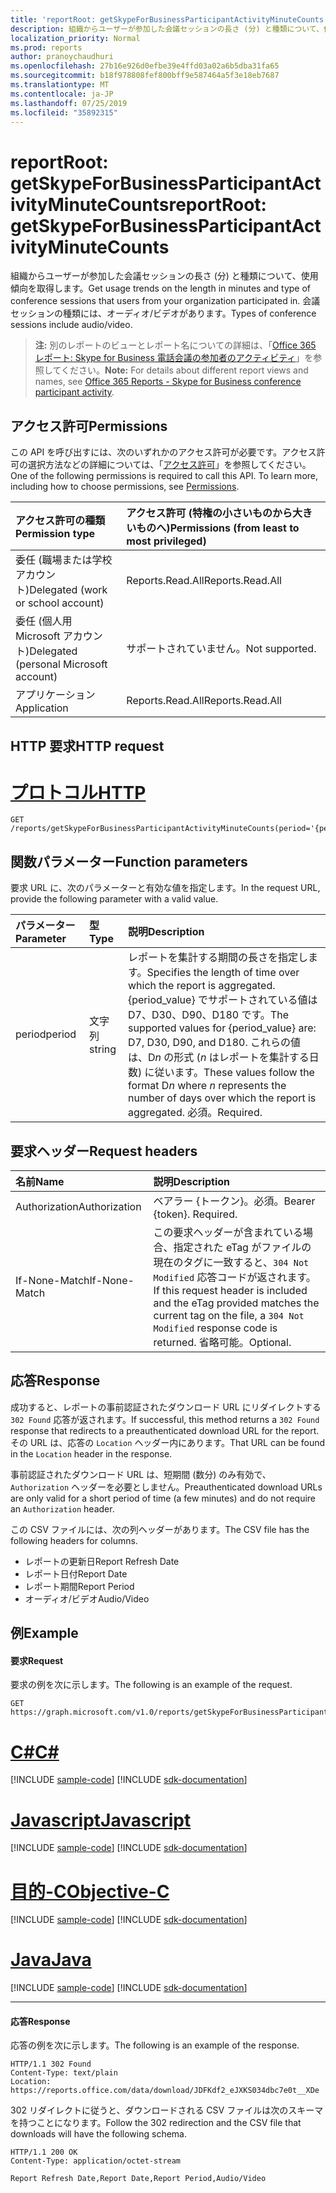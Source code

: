 ```yaml
---
title: 'reportRoot: getSkypeForBusinessParticipantActivityMinuteCounts'
description: 組織からユーザーが参加した会議セッションの長さ (分) と種類について、使用傾向を取得します。 会議セッションの種類には、オーディオ/ビデオがあります。
localization_priority: Normal
ms.prod: reports
author: pranoychaudhuri
ms.openlocfilehash: 27b16e926d0efbe39e4ffd03a02a6b5dba31fa65
ms.sourcegitcommit: b18f978808fef800bff9e587464a5f3e18eb7687
ms.translationtype: MT
ms.contentlocale: ja-JP
ms.lasthandoff: 07/25/2019
ms.locfileid: "35892315"
---
```

# <a name="reportroot-getskypeforbusinessparticipantactivityminutecounts"></a><span data-ttu-id="d9564-104">reportRoot: getSkypeForBusinessParticipantActivityMinuteCounts</span><span class="sxs-lookup"><span data-stu-id="d9564-104">reportRoot: getSkypeForBusinessParticipantActivityMinuteCounts</span></span>

<span data-ttu-id="d9564-105">組織からユーザーが参加した会議セッションの長さ (分) と種類について、使用傾向を取得します。</span><span class="sxs-lookup"><span data-stu-id="d9564-105">Get usage trends on the length in minutes and type of conference sessions that users from your organization participated in.</span></span> <span data-ttu-id="d9564-106">会議セッションの種類には、オーディオ/ビデオがあります。</span><span class="sxs-lookup"><span data-stu-id="d9564-106">Types of conference sessions include audio/video.</span></span>

> <span data-ttu-id="d9564-107">**注:** 別のレポートのビューとレポート名についての詳細は、「[Office 365 レポート: Skype for Business 電話会議の参加者のアクティビティ](https://support.office.com/client/Skype-for-Business-Online-conference-participant-activity-c3c89995-65dd-4715-9e38-bb244c742c6b)」を参照してください。</span><span class="sxs-lookup"><span data-stu-id="d9564-107">**Note:** For details about different report views and names, see [Office 365 Reports - Skype for Business conference participant activity](https://support.office.com/client/Skype-for-Business-Online-conference-participant-activity-c3c89995-65dd-4715-9e38-bb244c742c6b).</span></span>

## <a name="permissions"></a><span data-ttu-id="d9564-108">アクセス許可</span><span class="sxs-lookup"><span data-stu-id="d9564-108">Permissions</span></span>

<span data-ttu-id="d9564-p103">この API を呼び出すには、次のいずれかのアクセス許可が必要です。アクセス許可の選択方法などの詳細については、「[アクセス許可](/graph/permissions-reference)」を参照してください。</span><span class="sxs-lookup"><span data-stu-id="d9564-p103">One of the following permissions is required to call this API. To learn more, including how to choose permissions, see [Permissions](/graph/permissions-reference).</span></span>

| <span data-ttu-id="d9564-111">アクセス許可の種類</span><span class="sxs-lookup"><span data-stu-id="d9564-111">Permission type</span></span>                        | <span data-ttu-id="d9564-112">アクセス許可 (特権の小さいものから大きいものへ)</span><span class="sxs-lookup"><span data-stu-id="d9564-112">Permissions (from least to most privileged)</span></span> |
| :------------------------------------- | :--------------------------------------- |
| <span data-ttu-id="d9564-113">委任 (職場または学校アカウント)</span><span class="sxs-lookup"><span data-stu-id="d9564-113">Delegated (work or school account)</span></span>     | <span data-ttu-id="d9564-114">Reports.Read.All</span><span class="sxs-lookup"><span data-stu-id="d9564-114">Reports.Read.All</span></span>                         |
| <span data-ttu-id="d9564-115">委任 (個人用 Microsoft アカウント)</span><span class="sxs-lookup"><span data-stu-id="d9564-115">Delegated (personal Microsoft account)</span></span> | <span data-ttu-id="d9564-116">サポートされていません。</span><span class="sxs-lookup"><span data-stu-id="d9564-116">Not supported.</span></span>                           |
| <span data-ttu-id="d9564-117">アプリケーション</span><span class="sxs-lookup"><span data-stu-id="d9564-117">Application</span></span>                            | <span data-ttu-id="d9564-118">Reports.Read.All</span><span class="sxs-lookup"><span data-stu-id="d9564-118">Reports.Read.All</span></span>                         |

## <a name="http-request"></a><span data-ttu-id="d9564-119">HTTP 要求</span><span class="sxs-lookup"><span data-stu-id="d9564-119">HTTP request</span></span>


# <a name="httptabhttp"></a>[<span data-ttu-id="d9564-120">プロトコル</span><span class="sxs-lookup"><span data-stu-id="d9564-120">HTTP</span></span>](#tab/http)
<!-- { "blockType": "ignored" } --> 

```http
GET /reports/getSkypeForBusinessParticipantActivityMinuteCounts(period='{period_value}')
```

## <a name="function-parameters"></a><span data-ttu-id="d9564-121">関数パラメーター</span><span class="sxs-lookup"><span data-stu-id="d9564-121">Function parameters</span></span>

<span data-ttu-id="d9564-122">要求 URL に、次のパラメーターと有効な値を指定します。</span><span class="sxs-lookup"><span data-stu-id="d9564-122">In the request URL, provide the following parameter with a valid value.</span></span>

| <span data-ttu-id="d9564-123">パラメーター</span><span class="sxs-lookup"><span data-stu-id="d9564-123">Parameter</span></span> | <span data-ttu-id="d9564-124">型</span><span class="sxs-lookup"><span data-stu-id="d9564-124">Type</span></span>   | <span data-ttu-id="d9564-125">説明</span><span class="sxs-lookup"><span data-stu-id="d9564-125">Description</span></span>                              |
| :-------- | :----- | :--------------------------------------- |
| <span data-ttu-id="d9564-126">period</span><span class="sxs-lookup"><span data-stu-id="d9564-126">period</span></span>    | <span data-ttu-id="d9564-127">文字列</span><span class="sxs-lookup"><span data-stu-id="d9564-127">string</span></span> | <span data-ttu-id="d9564-128">レポートを集計する期間の長さを指定します。</span><span class="sxs-lookup"><span data-stu-id="d9564-128">Specifies the length of time over which the report is aggregated.</span></span> <span data-ttu-id="d9564-129">{period_value} でサポートされている値は D7、D30、D90、D180 です。</span><span class="sxs-lookup"><span data-stu-id="d9564-129">The supported values for {period_value} are: D7, D30, D90, and D180.</span></span> <span data-ttu-id="d9564-130">これらの値は、D*n* の形式 (*n* はレポートを集計する日数) に従います。</span><span class="sxs-lookup"><span data-stu-id="d9564-130">These values follow the format D*n* where *n* represents the number of days over which the report is aggregated.</span></span> <span data-ttu-id="d9564-131">必須。</span><span class="sxs-lookup"><span data-stu-id="d9564-131">Required.</span></span> |

## <a name="request-headers"></a><span data-ttu-id="d9564-132">要求ヘッダー</span><span class="sxs-lookup"><span data-stu-id="d9564-132">Request headers</span></span>

| <span data-ttu-id="d9564-133">名前</span><span class="sxs-lookup"><span data-stu-id="d9564-133">Name</span></span>          | <span data-ttu-id="d9564-134">説明</span><span class="sxs-lookup"><span data-stu-id="d9564-134">Description</span></span>                              |
| :------------ | :--------------------------------------- |
| <span data-ttu-id="d9564-135">Authorization</span><span class="sxs-lookup"><span data-stu-id="d9564-135">Authorization</span></span> | <span data-ttu-id="d9564-p105">ベアラー {トークン}。必須。</span><span class="sxs-lookup"><span data-stu-id="d9564-p105">Bearer {token}. Required.</span></span>                |
| <span data-ttu-id="d9564-138">If-None-Match</span><span class="sxs-lookup"><span data-stu-id="d9564-138">If-None-Match</span></span> | <span data-ttu-id="d9564-139">この要求ヘッダーが含まれている場合、指定された eTag がファイルの現在のタグに一致すると、`304 Not Modified` 応答コードが返されます。</span><span class="sxs-lookup"><span data-stu-id="d9564-139">If this request header is included and the eTag provided matches the current tag on the file, a `304 Not Modified` response code is returned.</span></span> <span data-ttu-id="d9564-140">省略可能。</span><span class="sxs-lookup"><span data-stu-id="d9564-140">Optional.</span></span> |

## <a name="response"></a><span data-ttu-id="d9564-141">応答</span><span class="sxs-lookup"><span data-stu-id="d9564-141">Response</span></span>

<span data-ttu-id="d9564-142">成功すると、レポートの事前認証されたダウンロード URL にリダイレクトする `302 Found` 応答が返されます。</span><span class="sxs-lookup"><span data-stu-id="d9564-142">If successful, this method returns a `302 Found` response that redirects to a preauthenticated download URL for the report.</span></span> <span data-ttu-id="d9564-143">その URL は、応答の `Location` ヘッダー内にあります。</span><span class="sxs-lookup"><span data-stu-id="d9564-143">That URL can be found in the `Location` header in the response.</span></span>

<span data-ttu-id="d9564-144">事前認証されたダウンロード URL は、短期間 (数分) のみ有効で、`Authorization` ヘッダーを必要としません。</span><span class="sxs-lookup"><span data-stu-id="d9564-144">Preauthenticated download URLs are only valid for a short period of time (a few minutes) and do not require an `Authorization` header.</span></span>

<span data-ttu-id="d9564-145">この CSV ファイルには、次の列ヘッダーがあります。</span><span class="sxs-lookup"><span data-stu-id="d9564-145">The CSV file has the following headers for columns.</span></span>

- <span data-ttu-id="d9564-146">レポートの更新日</span><span class="sxs-lookup"><span data-stu-id="d9564-146">Report Refresh Date</span></span>
- <span data-ttu-id="d9564-147">レポート日付</span><span class="sxs-lookup"><span data-stu-id="d9564-147">Report Date</span></span>
- <span data-ttu-id="d9564-148">レポート期間</span><span class="sxs-lookup"><span data-stu-id="d9564-148">Report Period</span></span>
- <span data-ttu-id="d9564-149">オーディオ/ビデオ</span><span class="sxs-lookup"><span data-stu-id="d9564-149">Audio/Video</span></span>

## <a name="example"></a><span data-ttu-id="d9564-150">例</span><span class="sxs-lookup"><span data-stu-id="d9564-150">Example</span></span>

#### <a name="request"></a><span data-ttu-id="d9564-151">要求</span><span class="sxs-lookup"><span data-stu-id="d9564-151">Request</span></span>

<span data-ttu-id="d9564-152">要求の例を次に示します。</span><span class="sxs-lookup"><span data-stu-id="d9564-152">The following is an example of the request.</span></span>

<!--{
  "blockType": "request",
  "isComposable": true,
  "name": "reportroot_getskypeforbusinessparticipantactivityminutecounts"
}-->

```http
GET https://graph.microsoft.com/v1.0/reports/getSkypeForBusinessParticipantActivityMinuteCounts(period='D7')
```
# <a name="ctabcsharp"></a>[<span data-ttu-id="d9564-153">C#</span><span class="sxs-lookup"><span data-stu-id="d9564-153">C#</span></span>](#tab/csharp)
[!INCLUDE [sample-code](../includes/snippets/csharp/reportroot-getskypeforbusinessparticipantactivityminutecounts-csharp-snippets.md)]
[!INCLUDE [sdk-documentation](../includes/snippets/snippets-sdk-documentation-link.md)]

# <a name="javascripttabjavascript"></a>[<span data-ttu-id="d9564-154">Javascript</span><span class="sxs-lookup"><span data-stu-id="d9564-154">Javascript</span></span>](#tab/javascript)
[!INCLUDE [sample-code](../includes/snippets/javascript/reportroot-getskypeforbusinessparticipantactivityminutecounts-javascript-snippets.md)]
[!INCLUDE [sdk-documentation](../includes/snippets/snippets-sdk-documentation-link.md)]

# <a name="objective-ctabobjc"></a>[<span data-ttu-id="d9564-155">目的-C</span><span class="sxs-lookup"><span data-stu-id="d9564-155">Objective-C</span></span>](#tab/objc)
[!INCLUDE [sample-code](../includes/snippets/objc/reportroot-getskypeforbusinessparticipantactivityminutecounts-objc-snippets.md)]
[!INCLUDE [sdk-documentation](../includes/snippets/snippets-sdk-documentation-link.md)]

# <a name="javatabjava"></a>[<span data-ttu-id="d9564-156">Java</span><span class="sxs-lookup"><span data-stu-id="d9564-156">Java</span></span>](#tab/java)
[!INCLUDE [sample-code](../includes/snippets/java/reportroot-getskypeforbusinessparticipantactivityminutecounts-java-snippets.md)]
[!INCLUDE [sdk-documentation](../includes/snippets/snippets-sdk-documentation-link.md)]

---


#### <a name="response"></a><span data-ttu-id="d9564-157">応答</span><span class="sxs-lookup"><span data-stu-id="d9564-157">Response</span></span>

<span data-ttu-id="d9564-158">応答の例を次に示します。</span><span class="sxs-lookup"><span data-stu-id="d9564-158">The following is an example of the response.</span></span>

<!-- {
  "blockType": "response",
  "truncated": true,
  "@odata.type": "microsoft.graph.report"
} -->

```http
HTTP/1.1 302 Found
Content-Type: text/plain
Location: https://reports.office.com/data/download/JDFKdf2_eJXKS034dbc7e0t__XDe
```

<span data-ttu-id="d9564-159">302 リダイレクトに従うと、ダウンロードされる CSV ファイルは次のスキーマを持つことになります。</span><span class="sxs-lookup"><span data-stu-id="d9564-159">Follow the 302 redirection and the CSV file that downloads will have the following schema.</span></span>

<!-- { "blockType": "ignored" } --> 

```http
HTTP/1.1 200 OK
Content-Type: application/octet-stream

Report Refresh Date,Report Date,Report Period,Audio/Video
```
<!-- uuid: 8fcb5dbc-d5aa-4681-8e31-b001d5168d79 
2015-10-25 14:57:30 UTC -->
<!-- {
  "type": "#page.annotation",
  "description": "Example",
  "keywords": "",
  "section": "documentation",
  "tocPath": "",
  "suppressions": [
  ]
}-->
